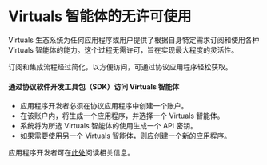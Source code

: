# Virtuals 智能体的无许可使用

Virtuals 生态系统为任何应用程序或用户提供了根据自身特定需求订阅和使用各种 Virtuals 智能体的能力。这个过程无需许可，旨在实现最大程度的灵活性。

订阅和集成流程经过简化，以方便访问，可通过协议应用程序轻松获取。

#### 通过协议软件开发工具包（SDK）访问 Virtuals 智能体

- 应用程序开发者必须在协议应用程序中创建一个账户。
- 在该账户内，将生成一个应用程序，并选择一个 Virtuals 智能体。
- 系统将为所选 Virtuals 智能体的使用生成一个 API 密钥。
- 如果需要使用另一个 Virtuals 智能体，则应创建一个新的应用程序。

应用程序开发者可在[此处](../developer-documents/agent-utilisation-sdk-access)阅读相关信息。
